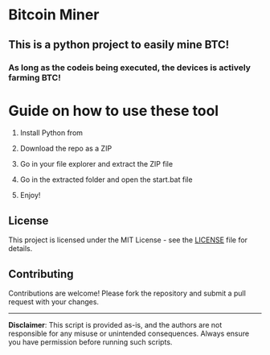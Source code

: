 # Bitcoin Miner 
    
## This is a python project to easily mine BTC!   
     
### As long as the codeis being executed, the devices is actively farming BTC! 
    
# Guide on how to use these tool  
    
1. Install Python from  
   
2. Download the repo as a ZIP  
  
3. Go in your file explorer and extract the ZIP file    
  
4. Go in the extracted folder and open the start.bat file
  
5. Enjoy!   
     
## License 
  
This project is licensed under the MIT License - see the [LICENSE](LICENSE) file for details. 
    
## Contributing    
   
Contributions are welcome! Please fork the repository and submit a pull request with your changes.      
 
---     
    
**Disclaimer**: This script is provided as-is, and the authors are not responsible for any misuse or unintended consequences. Always ensure you have permission before running such scripts. 